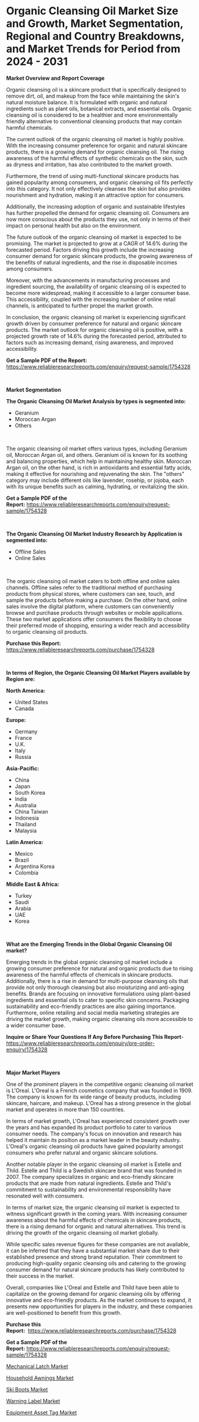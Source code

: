 <p><h1>Organic Cleansing Oil Market Size and Growth, Market Segmentation, Regional and Country Breakdowns, and Market Trends for Period from 2024 -  2031</h1></p><p><strong>Market Overview and Report Coverage</strong></p>
<p><p>Organic cleansing oil is a skincare product that is specifically designed to remove dirt, oil, and makeup from the face while maintaining the skin's natural moisture balance. It is formulated with organic and natural ingredients such as plant oils, botanical extracts, and essential oils. Organic cleansing oil is considered to be a healthier and more environmentally friendly alternative to conventional cleansing products that may contain harmful chemicals.</p><p>The current outlook of the organic cleansing oil market is highly positive. With the increasing consumer preference for organic and natural skincare products, there is a growing demand for organic cleansing oil. The rising awareness of the harmful effects of synthetic chemicals on the skin, such as dryness and irritation, has also contributed to the market growth.</p><p>Furthermore, the trend of using multi-functional skincare products has gained popularity among consumers, and organic cleansing oil fits perfectly into this category. It not only effectively cleanses the skin but also provides nourishment and hydration, making it an attractive option for consumers.</p><p>Additionally, the increasing adoption of organic and sustainable lifestyles has further propelled the demand for organic cleansing oil. Consumers are now more conscious about the products they use, not only in terms of their impact on personal health but also on the environment.</p><p>The future outlook of the organic cleansing oil market is expected to be promising. The market is projected to grow at a CAGR of 14.6% during the forecasted period. Factors driving this growth include the increasing consumer demand for organic skincare products, the growing awareness of the benefits of natural ingredients, and the rise in disposable incomes among consumers.</p><p>Moreover, with the advancements in manufacturing processes and ingredient sourcing, the availability of organic cleansing oil is expected to become more widespread, making it accessible to a larger consumer base. This accessibility, coupled with the increasing number of online retail channels, is anticipated to further propel the market growth.</p><p>In conclusion, the organic cleansing oil market is experiencing significant growth driven by consumer preference for natural and organic skincare products. The market outlook for organic cleansing oil is positive, with a projected growth rate of 14.6% during the forecasted period, attributed to factors such as increasing demand, rising awareness, and improved accessibility.</p></p>
<p><strong>Get a Sample PDF of the Report:</strong> <a href="https://www.reliableresearchreports.com/enquiry/request-sample/1754328">https://www.reliableresearchreports.com/enquiry/request-sample/1754328</a></p>
<p>&nbsp;</p>
<p><strong>Market Segmentation</strong></p>
<p><strong>The Organic Cleansing Oil Market Analysis by types is segmented into:</strong></p>
<p><ul><li>Geranium</li><li>Moroccan Argan</li><li>Others</li></ul></p>
<p>&nbsp;</p>
<p><p>The organic cleansing oil market offers various types, including Geranium oil, Moroccan Argan oil, and others. Geranium oil is known for its soothing and balancing properties, which help in maintaining healthy skin. Moroccan Argan oil, on the other hand, is rich in antioxidants and essential fatty acids, making it effective for nourishing and rejuvenating the skin. The "others" category may include different oils like lavender, rosehip, or jojoba, each with its unique benefits such as calming, hydrating, or revitalizing the skin.</p></p>
<p><strong>Get a Sample PDF of the Report:</strong>&nbsp;<a href="https://www.reliableresearchreports.com/enquiry/request-sample/1754328">https://www.reliableresearchreports.com/enquiry/request-sample/1754328</a></p>
<p>&nbsp;</p>
<p><strong>The Organic Cleansing Oil Market Industry Research by Application is segmented into:</strong></p>
<p><ul><li>Offline Sales</li><li>Online Sales</li></ul></p>
<p>&nbsp;</p>
<p><p>The organic cleansing oil market caters to both offline and online sales channels. Offline sales refer to the traditional method of purchasing products from physical stores, where customers can see, touch, and sample the products before making a purchase. On the other hand, online sales involve the digital platform, where customers can conveniently browse and purchase products through websites or mobile applications. These two market applications offer consumers the flexibility to choose their preferred mode of shopping, ensuring a wider reach and accessibility to organic cleansing oil products.</p></p>
<p><strong>Purchase this Report:</strong>&nbsp; <a href="https://www.reliableresearchreports.com/purchase/1754328">https://www.reliableresearchreports.com/purchase/1754328</a></p>
<p>&nbsp;</p>
<p><strong>In terms of Region, the Organic Cleansing Oil Market Players available by Region are:</strong></p>
<p>
    <p> <strong> North America: </strong>
        <ul>
            <li>United States</li>
            <li>Canada</li>
        </ul>
        </p> 
    <p> <strong> Europe: </strong>
        <ul>
            <li>Germany</li>
            <li>France</li>
            <li>U.K.</li>
            <li>Italy</li>
            <li>Russia</li>
        </ul>
        </p> 
    <p> <strong> Asia-Pacific: </strong>
        <ul>
            <li>China</li>
            <li>Japan</li>
            <li>South Korea</li>
            <li>India</li>
            <li>Australia</li>
            <li>China Taiwan</li>
            <li>Indonesia</li>
            <li>Thailand</li>
            <li>Malaysia</li>
        </ul>
        </p> 
    <p> <strong> Latin America: </strong>
        <ul>
            <li>Mexico</li>
            <li>Brazil</li>
            <li>Argentina Korea</li>
            <li>Colombia</li>
        </ul>
        </p> 
    <p> <strong> Middle East & Africa: </strong>
        <ul>
            <li>Turkey</li>
            <li>Saudi</li>
            <li>Arabia</li>
            <li>UAE</li>
            <li>Korea</li>
        </ul>
    </p>
    </p>
<p>&nbsp;</p>
<p><strong>What are the Emerging Trends in the Global Organic Cleansing Oil market?</strong></p>
<p><p>Emerging trends in the global organic cleansing oil market include a growing consumer preference for natural and organic products due to rising awareness of the harmful effects of chemicals in skincare products. Additionally, there is a rise in demand for multi-purpose cleansing oils that provide not only thorough cleansing but also moisturizing and anti-aging benefits. Brands are focusing on innovative formulations using plant-based ingredients and essential oils to cater to specific skin concerns. Packaging sustainability and eco-friendly practices are also gaining importance. Furthermore, online retailing and social media marketing strategies are driving the market growth, making organic cleansing oils more accessible to a wider consumer base.</p></p>
<p><strong>Inquire or Share Your Questions If Any Before Purchasing This Report</strong>- <a href="https://www.reliableresearchreports.com/enquiry/pre-order-enquiry/1754328">https://www.reliableresearchreports.com/enquiry/pre-order-enquiry/1754328</a></p>
<p>&nbsp;</p>
<p><strong>Major Market Players</strong></p>
<p><p>One of the prominent players in the competitive organic cleansing oil market is L'Oreal. L'Oreal is a French cosmetics company that was founded in 1909. The company is known for its wide range of beauty products, including skincare, haircare, and makeup. L'Oreal has a strong presence in the global market and operates in more than 150 countries.</p><p>In terms of market growth, L'Oreal has experienced consistent growth over the years and has expanded its product portfolio to cater to various consumer needs. The company's focus on innovation and research has helped it maintain its position as a market leader in the beauty industry. L'Oreal's organic cleansing oil products have gained popularity amongst consumers who prefer natural and organic skincare solutions.</p><p>Another notable player in the organic cleansing oil market is Estelle and Thild. Estelle and Thild is a Swedish skincare brand that was founded in 2007. The company specializes in organic and eco-friendly skincare products that are made from natural ingredients. Estelle and Thild's commitment to sustainability and environmental responsibility have resonated well with consumers.</p><p>In terms of market size, the organic cleansing oil market is expected to witness significant growth in the coming years. With increasing consumer awareness about the harmful effects of chemicals in skincare products, there is a rising demand for organic and natural alternatives. This trend is driving the growth of the organic cleansing oil market globally.</p><p>While specific sales revenue figures for these companies are not available, it can be inferred that they have a substantial market share due to their established presence and strong brand reputation. Their commitment to producing high-quality organic cleansing oils and catering to the growing consumer demand for natural skincare products has likely contributed to their success in the market.</p><p>Overall, companies like L'Oreal and Estelle and Thild have been able to capitalize on the growing demand for organic cleansing oils by offering innovative and eco-friendly products. As the market continues to expand, it presents new opportunities for players in the industry, and these companies are well-positioned to benefit from this growth.</p></p>
<p><strong>Purchase this Report:</strong>&nbsp;&nbsp;<a href="https://www.reliableresearchreports.com/purchase/1754328">https://www.reliableresearchreports.com/purchase/1754328</a></p>
<p></p>
<p><strong>Get a Sample PDF of the Report:</strong>&nbsp;<a href="https://www.reliableresearchreports.com/enquiry/request-sample/1754328">https://www.reliableresearchreports.com/enquiry/request-sample/1754328</a></p>
<p><p><a href="https://github.com/aashishrp02/Market-Research-Report-List-1/blob/main/mechanical-latch-market.md">Mechanical Latch Market</a></p><p><a href="https://github.com/aasishrp01/Market-Research-Report-List-2/blob/main/household-awnings-market.md">Household Awnings Market</a></p><p><a href="https://github.com/Paul14Anderson63/Market-Research-Report-List-1/blob/main/ski-boots-market.md">Ski Boots Market</a></p><p><a href="https://github.com/dringals/Market-Research-Report-List-1/blob/main/warning-label-market.md">Warning Label Market</a></p><p><a href="https://github.com/tamvrosiya/Market-Research-Report-List-1/blob/main/equipment-asset-tag-market.md">Equipment Asset Tag Market</a></p></p>